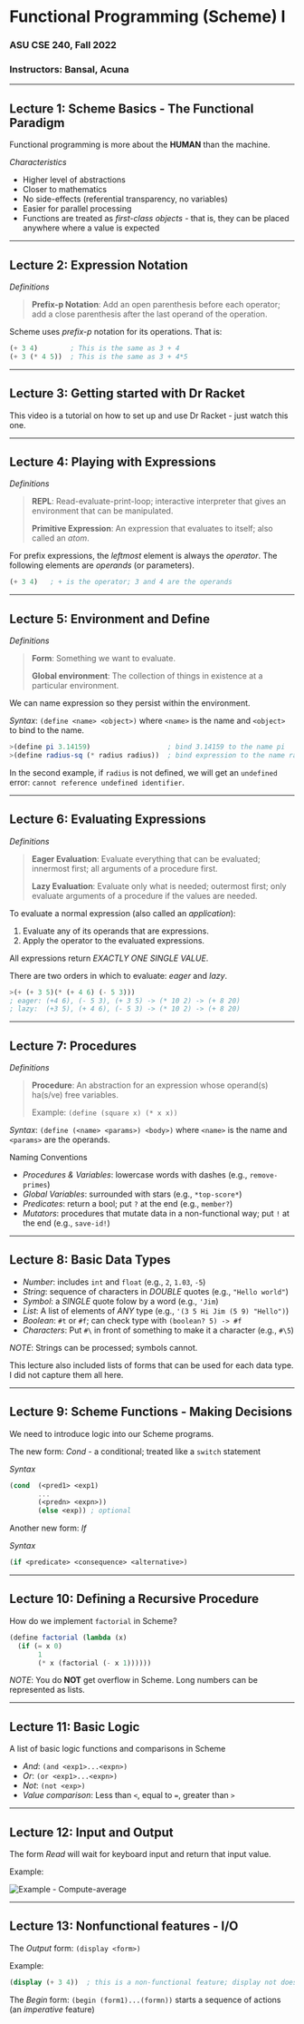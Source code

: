 # Functional Programming (Scheme) I
### ASU CSE 240, Fall 2022
### Instructors: Bansal, Acuna

------

## Lecture 1: Scheme Basics - The Functional Paradigm

Functional programming is more about the **HUMAN** than the machine.

_Characteristics_

- Higher level of abstractions
- Closer to mathematics
- No side-effects (referential transparency, no variables)
- Easier for parallel processing
- Functions are treated as _first-class objects_ - that is, they can be placed anywhere where a value is expected

------

## Lecture 2: Expression Notation

_Definitions_
> **Prefix-p Notation**: Add an open parenthesis before each operator; add a close parenthesis after the last operand of the operation.

Scheme uses _prefix-p_ notation for its operations. That is:

```scm
(+ 3 4)        ; This is the same as 3 + 4 
(+ 3 (* 4 5))  ; This is the same as 3 + 4*5
```

------

## Lecture 3: Getting started with Dr Racket

This video is a tutorial on how to set up and use Dr Racket - just watch this one.

------

## Lecture 4: Playing with Expressions

_Definitions_

> **REPL**: Read-evaluate-print-loop; interactive interpreter that gives an environment that can be manipulated.
> 
> **Primitive Expression**: An expression that evaluates to itself; also called an _atom_.

For prefix expressions, the _leftmost_ element is always the _operator_. The following elements are _operands_ (or parameters).

```scm
(+ 3 4)   ; + is the operator; 3 and 4 are the operands
```

------

## Lecture 5: Environment and Define

_Definitions_

> **Form**: Something we want to evaluate.
> 
> **Global environment**: The collection of things in existence at a particular environment.

We can name expression so they persist within the environment.

_Syntax_: `(define <name> <object>)` where `<name>` is the name and `<object>` to bind to the name.

```scm
>(define pi 3.14159)                   ; bind 3.14159 to the name pi
>(define radius-sq (* radius radius))  ; bind expression to the name radius-eq, only works if radius is defined
```

In the second example, if `radius` is not defined, we will get an `undefined` error: `cannot reference undefined identifier`.

------

## Lecture 6: Evaluating Expressions

_Definitions_

> **Eager Evaluation**: Evaluate everything that can be evaluated; innermost first; all arguments of a procedure first.
> 
> **Lazy Evaluation**: Evaluate only what is needed; outermost first; only evaluate arguments of a procedure if the values are needed.

To evaluate a normal expression (also called an _application_):
1. Evaluate any of its operands that are expressions.
2. Apply the operator to the evaluated expressions.

All expressions return _EXACTLY ONE SINGLE VALUE_.

There are two orders in which to evaluate: _eager_ and _lazy_.

```scm
>(+ (+ 3 5)(* (+ 4 6) (- 5 3)))
; eager: (+4 6), (- 5 3), (+ 3 5) -> (* 10 2) -> (+ 8 20)
; lazy:  (+3 5), (+ 4 6), (- 5 3) -> (* 10 2) -> (+ 8 20)
```

------

## Lecture 7: Procedures

_Definitions_

> **Procedure**: An abstraction for an expression whose operand(s) ha(s/ve) free variables.
> 
> Example: `(define (square x) (* x x))`

_Syntax_: `(define (<name> <params>) <body>)` where `<name>` is the name and `<params>` are the operands.

Naming Conventions
- _Procedures & Variables_: lowercase words with dashes (e.g., `remove-primes`)
- _Global Variables_: surrounded with stars (e.g., `*top-score*`)
- _Predicates_: return a bool; put `?` at the end (e.g., `member?`)
- _Mutators_: procedures that mutate data in a non-functional way; put `!` at the end (e.g., `save-id!`)

------

## Lecture 8: Basic Data Types

- _Number_: includes `int` and `float` (e.g., `2`, `1.03`, `-5`)
- _String_: sequence of characters in _DOUBLE_ quotes (e.g., `"Hello world"`)
- _Symbol_: a _SINGLE_ quote folow by a word (e.g., `'Jim`)
- _List_: A list of elements of _ANY_ type (e.g., `'(3 5 Hi Jim (5 9) "Hello")`) 
- _Boolean_: `#t` or `#f`; can check type with `(boolean? 5) -> #f`
- _Characters_: Put `#\` in front of something to make it a character (e.g., `#\5`)

_NOTE_: Strings can be processed; symbols cannot.

This lecture also included lists of forms that can be used for each data type.
I did not capture them all here.

------

## Lecture 9: Scheme Functions - Making Decisions

We need to introduce logic into our Scheme programs.

The new form: _Cond_ - a conditional; treated like a `switch` statement

_Syntax_
```scm
(cond  (<pred1> <exp1)
       ...
       (<predn> <expn>))
       (else <exp)) ; optional
```

Another new form: _If_

_Syntax_
```scm
(if <predicate> <consequence> <alternative>)
```

------

## Lecture 10: Defining a Recursive Procedure

How do we implement `factorial` in Scheme?

```scm
(define factorial (lambda (x)
  (if (= x 0)
       1
       (* x (factorial (- x 1))))))
```

_NOTE_: You do **NOT** get overflow in Scheme. Long numbers can be represented as lists.

------

## Lecture 11: Basic Logic

A list of basic logic functions and comparisons in Scheme
- _And_: `(and <exp1>...<expn>)`
- _Or_: `(or <exp1>...<expn>)`
- _Not_: `(not <exp>)`
- _Value comparison_: Less than `<`, equal to `=`, greater than `>`

------

## Lecture 12: Input and Output

The form _Read_ will wait for keyboard input and return that input value.

Example:

![Example - Compute-average](/images/scheme-read.PNG)

------

## Lecture 13: Nonfunctional features - I/O

The _Output_ form: `(display <form>)`

Example:

```scm
(display (+ 3 4))  ; this is a non-functional feature; display not does return a value
```

The _Begin_ form: `(begin (form1)...(formn))` starts a sequence of actions (an _imperative_ feature)

